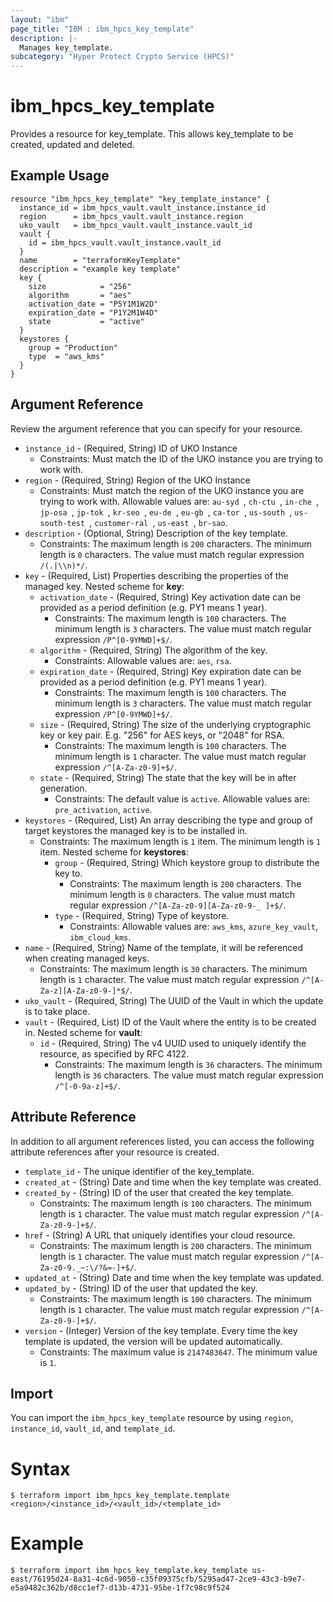 ```yaml
---
layout: "ibm"
page_title: "IBM : ibm_hpcs_key_template"
description: |-
  Manages key_template.
subcategory: "Hyper Protect Crypto Service (HPCS)"
---
```


# ibm_hpcs_key_template

Provides a resource for key_template. This allows key_template to be created, updated and deleted.

## Example Usage

```hcl
resource "ibm_hpcs_key_template" "key_template_instance" {
  instance_id = ibm_hpcs_vault.vault_instance.instance_id
  region      = ibm_hpcs_vault.vault_instance.region
  uko_vault   = ibm_hpcs_vault.vault_instance.vault_id
  vault {
    id = ibm_hpcs_vault.vault_instance.vault_id
  }
  name        = "terraformKeyTemplate"
  description = "example key template"
  key {
    size            = "256"
    algorithm       = "aes"
    activation_date = "P5Y1M1W2D"
    expiration_date = "P1Y2M1W4D"
    state           = "active"
  }
  keystores {
    group = "Production"
    type  = "aws_kms"
  }
}
```

## Argument Reference

Review the argument reference that you can specify for your resource.

* `instance_id` - (Required, String) ID of UKO Instance
  * Constraints: Must match the ID of the UKO instance you are trying to work with.
* `region` - (Required, String) Region of the UKO Instance
  * Constraints: Must match the region of the UKO instance you are trying to work with. Allowable values are: `au-syd `, `ch-ctu `, `in-che `, `jp-osa `, `jp-tok `, `kr-seo `, `eu-de `, `eu-gb `, `ca-tor `, `us-south `, `us-south-test `, `customer-ral `, `us-east `, `br-sao`.
* `description` - (Optional, String) Description of the key template.
  * Constraints: The maximum length is `200` characters. The minimum length is `0` characters. The value must match regular expression `/(.|\\n)*/`.
* `key` - (Required, List) Properties describing the properties of the managed key.
Nested scheme for **key**:
	* `activation_date` - (Required, String) Key activation date can be provided as a period definition (e.g. PY1 means 1 year).
	  * Constraints: The maximum length is `100` characters. The minimum length is `3` characters. The value must match regular expression `/P^[0-9YMWD]+$/`.
	* `algorithm` - (Required, String) The algorithm of the key.
	  * Constraints: Allowable values are: `aes`, `rsa`.
	* `expiration_date` - (Required, String) Key expiration date can be provided as a period definition (e.g. PY1 means 1 year).
	  * Constraints: The maximum length is `100` characters. The minimum length is `3` characters. The value must match regular expression `/P^[0-9YMWD]+$/`.
	* `size` - (Required, String) The size of the underlying cryptographic key or key pair. E.g. "256" for AES keys, or "2048" for RSA.
	  * Constraints: The maximum length is `100` characters. The minimum length is `1` character. The value must match regular expression `/^[A-Za-z0-9]+$/`.
	* `state` - (Required, String) The state that the key will be in after generation.
	  * Constraints: The default value is `active`. Allowable values are: `pre_activation`, `active`.
* `keystores` - (Required, List) An array describing the type and group of target keystores the managed key is to be installed in.
  * Constraints: The maximum length is `1` item. The minimum length is `1` item.
Nested scheme for **keystores**:
	* `group` - (Required, String) Which keystore group to distribute the key to.
	  * Constraints: The maximum length is `200` characters. The minimum length is `0` characters. The value must match regular expression `/^[A-Za-z0-9][A-Za-z0-9-_ ]+$/`.
	* `type` - (Required, String) Type of keystore.
	  * Constraints: Allowable values are: `aws_kms`, `azure_key_vault`, `ibm_cloud_kms`.
* `name` - (Required, String) Name of the template, it will be referenced when creating managed keys.
  * Constraints: The maximum length is `30` characters. The minimum length is `1` character. The value must match regular expression `/^[A-Za-z][A-Za-z0-9-]*$/`.
* `uko_vault` - (Required, String) The UUID of the Vault in which the update is to take place.
* `vault` - (Required, List) ID of the Vault where the entity is to be created in.
Nested scheme for **vault**:
	* `id` - (Required, String) The v4 UUID used to uniquely identify the resource, as specified by RFC 4122.
	  * Constraints: The maximum length is `36` characters. The minimum length is `36` characters. The value must match regular expression `/^[-0-9a-z]+$/`.

## Attribute Reference

In addition to all argument references listed, you can access the following attribute references after your resource is created.

* `template_id` - The unique identifier of the key_template.
* `created_at` - (String) Date and time when the key template was created.
* `created_by` - (String) ID of the user that created the key template.
  * Constraints: The maximum length is `100` characters. The minimum length is `1` character. The value must match regular expression `/^[A-Za-z0-9-]+$/`.
* `href` - (String) A URL that uniquely identifies your cloud resource.
  * Constraints: The maximum length is `200` characters. The minimum length is `1` character. The value must match regular expression `/^[A-Za-z0-9._~:\/?&=-]+$/`.
* `updated_at` - (String) Date and time when the key template was updated.
* `updated_by` - (String) ID of the user that updated the key.
  * Constraints: The maximum length is `100` characters. The minimum length is `1` character. The value must match regular expression `/^[A-Za-z0-9-]+$/`.
* `version` - (Integer) Version of the key template. Every time the key template is updated, the version will be updated automatically.
  * Constraints: The maximum value is `2147483647`. The minimum value is `1`.

## Import

You can import the `ibm_hpcs_key_template` resource by using `region`, `instance_id`, `vault_id`, and `template_id`.

# Syntax
```
$ terraform import ibm_hpcs_key_template.template <region>/<instance_id>/<vault_id>/<template_id>
```

# Example
```
$ terraform import ibm_hpcs_key_template.key_template us-east/76195d24-8a31-4c6d-9050-c35f09375cfb/5295ad47-2ce9-43c3-b9e7-e5a9482c362b/d8cc1ef7-d13b-4731-95be-1f7c98c9f524
```
